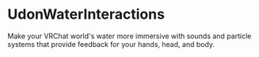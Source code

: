 # UdonWaterInteractions

Make your VRChat world's water more immersive with sounds and particle systems that provide feedback for your hands, head, and body.
